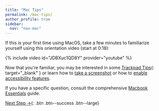 ```yaml
---
title: "Mac Tips"
permalink: /mac-tips/
author_profile: true
sidebar:
  nav: "nav-mac"
---
```


If this is your first time using MacOS, take a few minutes to familiarize yourself using this orientation video (start at 0:18):

{% include video id="JDBXuc1QD8Y" provider="youtube" %}

Now that you're familiar, you may be interested in some [Trackpad Tips](https://support.apple.com/en-au/guide/macbook-pro/apdbb563a1bc/2020/mac/10.15.4){: target="_blank" } or learn how to [take a screenshot](https://www.take-a-screenshot.org/mac.html) or how to [enable accessibility features](https://www.apple.com/accessibility/mac/). 

If you have a specific question, consult the comprehensive [Macbook Essentials](https://support.apple.com/guide/macbook-pro/welcome/2020/mac) guide.


[Next Step &rarr;](/end/){: .btn .btn--success .btn--large}
